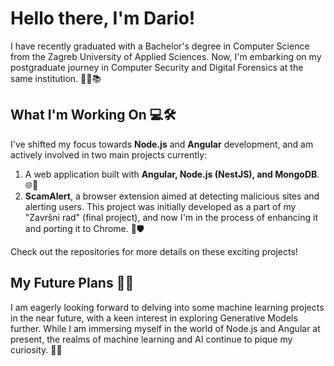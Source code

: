 # Hello there, I'm Dario! 

I have recently graduated with a Bachelor's degree in Computer Science from the Zagreb University of Applied Sciences. Now, I'm embarking on my postgraduate journey in Computer Security and Digital Forensics at the same institution. 👨‍💻📚

## What I'm Working On 💻🛠️

I've shifted my focus towards **Node.js** and **Angular** development, and am actively involved in two main projects currently:

1. A web application built with **Angular, Node.js (NestJS), and MongoDB**. 🌐🔨
2. **ScamAlert**, a browser extension aimed at detecting malicious sites and alerting users. This project was initially developed as a part of my "Završni rad" (final project), and now I'm in the process of enhancing it and porting it to Chrome. 🚀🛡️

Check out the repositories for more details on these exciting projects!

## My Future Plans 🔭🔬

I am eagerly looking forward to delving into some machine learning projects in the near future, with a keen interest in exploring Generative Models further. While I am immersing myself in the world of Node.js and Angular at present, the realms of machine learning and AI continue to pique my curiosity. 🧠💡
